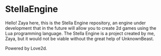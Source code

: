 # StellaEngine

Hello! Zaya here, this is the Stella Engine repository, an engine under development that in the future will allow you to create 2d games using the Lua programming language.
The Stella Engine is a project created by me, Zaya, but it would not be viable without the great help of UnknownBeast.

Powered by Love2d.
